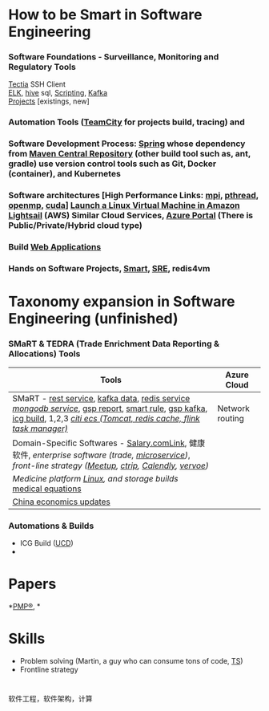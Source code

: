 # How to be Smart in Software Engineering

### Software Foundations - Surveillance, Monitoring and Regulatory Tools  

[Tectia](https://github.com/WillaFan/Software-engineering-Tutorials-and-papers/blob/main/topics/Tectia.md) SSH Client  
[ELK](https://www.elastic.co/elasticsearch), [hive](https://github.com/WillaFan/Software-engineering-Tutorials-and-papers/blob/main/topics/hive.md) sql, [Scripting](https://github.com/WillaFan/Software-engineering-papers-and-tools/tree/main/ICG/scripts), [Kafka](https://kafka.apache.org/books-and-papers)  
[Projects](https://github.com/WillaFan/Software-engineering-papers-and-tools/tree/main/ICG) [existings, new]  

### Automation Tools ([TeamCity](https://teamcity.com/gotime/) for projects build, tracing) and

### Software Development Process: [Spring](https://spring.io/projects) whose dependency from [Maven Central Repository](https://mvnrepository.com/) (other build tool such as, ant, gradle) use version control tools such as Git, Docker (container), and Kubernetes

### Software architectures  [High Performance Links: [mpi](https://hpc-tutorials.llnl.gov/mpi/), [pthread](https://pubs.opengroup.org/onlinepubs/9699919799/idx/threads.html), [openmp](https://www.openmp.org/specifications/), [cuda](https://developer.nvidia.com/cuda-zone)] [Launch a Linux Virtual Machine in Amazon Lightsail](https://aws.amazon.com/getting-started/hands-on/launch-windows-vm/) (AWS) Similar Cloud Services, [Azure Portal](https://learn.microsoft.com/en-us/azure/virtual-network/virtual-networks-udr-overview) (There is Public/Private/Hybrid cloud type)

### Build [Web Applications](https://github.com/WillaFan/Software-engineering-papers-and-tools/tree/main/ICG/environment)  

### Hands on Software Projects, [Smart](https://github.com/alibaba/SmartEngine), [SRE](https://sreworks.opensource.alibaba.com/), redis4vm


# Taxonomy expansion in Software Engineering (unfinished)

### SMaRT & TEDRA (Trade Enrichment Data Reporting & Allocations) Tools

| Tools | Azure Cloud |
| -------- | -------- |
| SMaRT - [rest service](https://github.com/WillaFan/Software-engineering-papers-and-tools/blob/main/topics/rest.md), [kafka data](), [redis service *mongodb service*](https://github.com/WillaFan/Software-engineering-papers-and-tools/blob/main/topics/redis.md), [gsp report](https://github.com/WillaFan/Software-engineering-papers-and-tools/tree/main/topics/report), [smart rule](https://github.com/WillaFan/Software-engineering-papers-and-tools/tree/main/topics/smart), [gsp kafka](https://github.com/WillaFan/Software-engineering-papers-and-tools/tree/main/topics/kafka), [icg build](), 1,2,3 *[citi ecs (Tomcat, redis cache, flink task manager)]()* | Network routing |  
| Domain-Specific Softwares - [Salary.com](https://www.salary.com/)[Link](https://github.com/WillaFan/Software-engineering-papers-and-tools/tree/main/topics/salary), 健康软件, *enterprise software (trade, [microservice](https://spring.io/microservices))*, *front-line strategy ([Meetup](https://www.meetup.com/), [ctrip](https://www.ctrip.com/?sid=155952&allianceid=4897&ouid=index), [Calendly](https://calendly.com/), [vervoe](https://vervoe.com/))* |  |
| *Medicine platform [Linux](https://www.redhat.com/en/technologies/linux-platforms/enterprise-linux), and storage builds* [medical equations]() |  |
| [China economics updates]() |  |


### Automations & Builds  
- ICG Build ([UCD](https://github.com/WillaFan/Software-engineering-papers-and-tools/tree/main/ICG/deployment))  
- 

# Papers


*[PMP®](https://github.com/WillaFan/Software-engineering-Tutorials-and-papers/blob/main/pmp.md), *  


# Skills  
- Problem solving (Martin, a guy who can consume tons of code, [TS](https://www.typescriptlang.org/docs/handbook/release-notes/typescript-3-8.html))  
- Frontline strategy  

#
软件工程，软件架构，计算  
